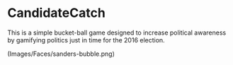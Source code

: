 # CandidateCatch

This is a simple bucket-ball game designed to increase political awareness by gamifying politics just in time for the 2016 election.

(Images/Faces/sanders-bubble.png)